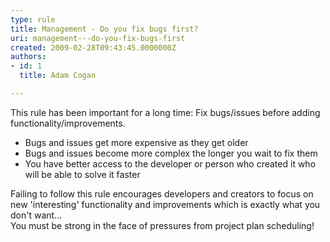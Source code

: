 ```yaml
---
type: rule
title: Management - Do you fix bugs first?
uri: management---do-you-fix-bugs-first
created: 2009-02-28T09:43:45.0000000Z
authors:
- id: 1
  title: Adam Cogan

---
```




<span class='intro'> 
  <p>This rule has been important for a long time&#58; Fix bugs/issues before adding functionality/improvements. <br></p>
<ul>
    <li>Bugs and issues get more expensive as they get older</li>
    <li>Bugs and issues become more complex the longer you wait to fix them</li>
    <li>You have better access to the developer or person who created it who will be able to solve&#160;it faster<br></li>
</ul>
 </span>


  <p></p><p>Failing to follow this rule encourages developers and creators to focus on new 'interesting' functionality and improvements which is exactly what you don't want...<br>You must be strong in the face of pressures from project plan scheduling!<br><br></p>




